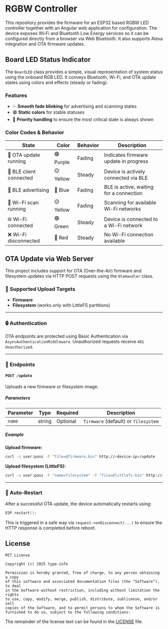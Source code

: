 # RGBW Controller

This repository provides the firmware for an ESP32 based RGBW LED controller together with an Angular web application for configuration. The device exposes Wi‑Fi and Bluetooth Low Energy services so it can be configured directly from a browser via Web Bluetooth. It also supports Alexa integration and OTA firmware updates.

## Board LED Status Indicator

The `BoardLED` class provides a simple, visual representation of system status using the onboard RGB LED. It conveys Bluetooth, Wi-Fi, and OTA update states using colors and effects (steady or fading).

### Features

* ✨ **Smooth fade blinking** for advertising and scanning states
* 🟢 **Static colors** for stable statuses
* 🎯 **Priority handling** to ensure the most critical state is always shown

### Color Codes & Behavior

| State                   | Color      | Behavior | Description                             |
| ----------------------- | ---------  | -------- | --------------------------------------- |
| 🔄 OTA update running   | 🟣 Purple | Fading   | Indicates firmware update in progress   |
| 🤝 BLE client connected | 🟡 Yellow | Steady   | Device is actively connected via BLE    |
| 📡 BLE advertising      | 🔵 Blue   | Fading   | BLE is active, waiting for a connection |
| 📶 Wi-Fi scan running   | 🟡 Yellow | Fading   | Scanning for available Wi-Fi networks   |
| 🌐 Wi-Fi connected      | 🟢 Green  | Steady   | Device is connected to a Wi-Fi network  |
| ❌ Wi-Fi disconnected   | 🔴 Red    | Steady   | No Wi-Fi connection available           |

## OTA Update via Web Server

This project includes support for OTA (Over-the-Air) firmware and filesystem updates via HTTP POST requests using the `OtaHandler` class.

### 📡 Supported Upload Targets

* **Firmware**
* **Filesystem** (works only with LittleFS partitions)

---

### 🔒 Authentication

OTA endpoints are protected using Basic Authentication via `AsyncAuthenticationMiddleware`. Unauthorized requests receive `401 Unauthorized`.

---

### 🔧 Endpoints

#### `POST /update`

Uploads a new firmware or filesystem image.

##### Parameters

| Parameter | Type   | Required | Description                          |
| --------- | ------ | -------- | ------------------------------------ |
| `name`    | string | Optional | `firmware` (default) or `filesystem` |

##### Example

**Upload firmware:**

```bash
curl -u user:pass -F "file=@firmware.bin" http://<device-ip>/update
```

**Upload filesystem (LittleFS):**

```bash
curl -u user:pass -F "name=filesystem" -F "file=@littlefs.bin" http://<device-ip>/update
```

---

### 🔁 Auto-Restart

After a successful OTA update, the device automatically restarts using:

```cpp
ESP.restart();
```

This is triggered in a safe way via `request->onDisconnect(...)` to ensure the HTTP response is completed before reboot.


## License

```
MIT License

Copyright (c) 2025 type-info

Permission is hereby granted, free of charge, to any person obtaining a copy
of this software and associated documentation files (the "Software"), to deal
in the Software without restriction, including without limitation the rights
to use, copy, modify, merge, publish, distribute, sublicense, and/or sell
copies of the Software, and to permit persons to whom the Software is
furnished to do so, subject to the following conditions:
```
The remainder of the license text can be found in the [LICENSE](LICENSE) file.
